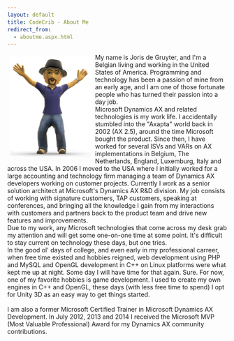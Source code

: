 ```yaml
---
layout: default
title: CodeCrib - About Me
redirect_from:
  - aboutme.aspx.html
---
```



<img src="images/fedoraavatar.png" alt="" style="float:left; margin: 6px 6px 6px 6px;"/>
My name is Joris de Gruyter, and I'm a Belgian living and working in the United States of America. Programming and technology has been
a passion of mine from an early age, and I am one of those fortunate people who has turned their passion into a day job.<br/>
Microsoft Dynamics AX and related technologies is my work life. I accidentally stumbled into the "Axapta" world back in 2002 (AX 2.5), around the time
Microsoft bought the product. Since then, I have worked for several ISVs and VARs on AX implementations in Belgium, The Netherlands, England,
Luxemburg, Italy and across the USA. In 2006 I moved to the USA where I initially worked for a large
accounting and technology firm managing a team of Dynamics AX developers working on customer projects. Currently I work as a senior solution architect
at Microsoft's Dynamics AX R&D division. My job consists of working with signature customers, TAP customers, speaking at conferences, and bringing all the knowledge
I gain from my interactions with customers and partners back to the product team and drive new features and improvements.<br />
Due to my work, any Microsoft technologies that come across my desk grab my attention and will get some one-on-one time at some point. It's difficult to stay
current on technology these days, but one tries.<br/>
In the good ol' days of college, and even early in my professional carreer, when free time existed and hobbies reigned, web development using
PHP and MySQL and OpenGL development in C++ on Linux platforms were what kept me up at night. Some day I will have time for that again. Sure.
For now, one of my favorite hobbies is game development. I used to create my own engines in C++ and OpenGL, these days (with less free time to spend)
I opt for Unity 3D as an easy way to get things started.<br />
<br/>
I am also a former Microsoft Certified Trainer in Microsoft Dynamics AX Development. In July 2012, 2013 and 2014 I received
the Microsoft MVP (Most Valuable Professional) Award for my Dynamics AX community contributions.<br/>
<br/>
